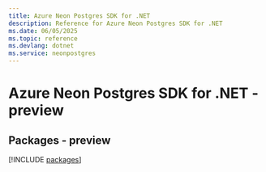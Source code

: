 ```yaml
---
title: Azure Neon Postgres SDK for .NET
description: Reference for Azure Neon Postgres SDK for .NET
ms.date: 06/05/2025
ms.topic: reference
ms.devlang: dotnet
ms.service: neonpostgres
---
```

# Azure Neon Postgres SDK for .NET - preview
## Packages - preview
[!INCLUDE [packages](neon-postgres-index.md)]